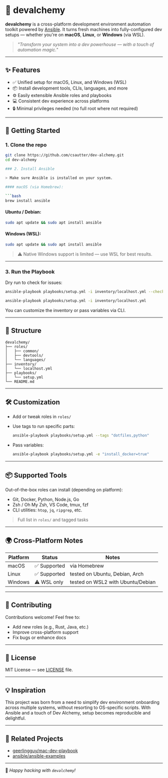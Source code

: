 # 🧪 devalchemy

**devalchemy** is a cross-platform development environment automation toolkit powered by [Ansible](https://www.ansible.com/). It turns fresh machines into fully-configured dev setups — whether you're on **macOS**, **Linux**, or **Windows** (via WSL).

> _"Transform your system into a dev powerhouse — with a touch of automation magic."_

---

## ✨ Features

- ✅ Unified setup for macOS, Linux, and Windows (WSL)
- 📦 Install development tools, CLIs, languages, and more
- ⚙️ Easily extensible Ansible roles and playbooks
- 💻 Consistent dev experience across platforms
- 🔒 Minimal privileges needed (no full root where not required)

---

## 🚀 Getting Started

### 1. Clone the repo

```bash
git clone https://github.com/csautter/dev-alchemy.git
cd dev-alchemy

### 2. Install Ansible

> Make sure Ansible is installed on your system.

#### macOS (via Homebrew):

```bash
brew install ansible
```

#### Ubuntu / Debian:

```bash
sudo apt update && sudo apt install ansible
```

#### Windows (WSL):

```bash
sudo apt update && sudo apt install ansible
```

> ⚠️ Native Windows support is limited — use WSL for best results.

---

### 3. Run the Playbook
Dry run to check for issues:
```bash
ansible-playbook playbooks/setup.yml -i inventory/localhost.yml --check
```
```bash
ansible-playbook playbooks/setup.yml -i inventory/localhost.yml
```

You can customize the inventory or pass variables via CLI.

---

## 🧩 Structure

```
devalchemy/
├── roles/
│   ├── common/
│   ├── devtools/
│   └── languages/
├── inventory/
│   └── localhost.yml
├── playbooks/
│   └── setup.yml
└── README.md
```

---

## 🛠️ Customization

* Add or tweak roles in `roles/`

* Use tags to run specific parts:

  ```bash
  ansible-playbook playbooks/setup.yml --tags "dotfiles,python"
  ```

* Pass variables:

  ```bash
  ansible-playbook playbooks/setup.yml -e "install_docker=true"
  ```

---

## 📦 Supported Tools

Out-of-the-box roles can install (depending on platform):

* Git, Docker, Python, Node.js, Go
* Zsh / Oh My Zsh, VS Code, tmux, fzf
* CLI utilities: `htop`, `jq`, `ripgrep`, etc.

> Full list in `roles/` and tagged tasks

---

## 🌍 Cross-Platform Notes

| Platform | Status      | Notes                             |
| -------- | ----------- | --------------------------------- |
| macOS    | ✅ Supported | via Homebrew                      |
| Linux    | ✅ Supported | tested on Ubuntu, Debian, Arch    |
| Windows  | ⚠️ WSL only | tested on WSL2 with Ubuntu/Debian |

---

## 🤝 Contributing

Contributions welcome! Feel free to:

* Add new roles (e.g., Rust, Java, etc.)
* Improve cross-platform support
* Fix bugs or enhance docs

---

## 📜 License

MIT License — see [LICENSE](LICENSE) file.

---

## 💡 Inspiration

This project was born from a need to simplify dev environment onboarding across multiple systems, without resorting to OS-specific scripts. With Ansible and a touch of Dev Alchemy, setup becomes reproducible and delightful.

---

## 🔗 Related Projects

* [geerlingguy/mac-dev-playbook](https://github.com/geerlingguy/mac-dev-playbook)
* [ansible/ansible-examples](https://github.com/ansible/ansible-examples)

---

🧪 *Happy hacking with `devalchemy`!*
